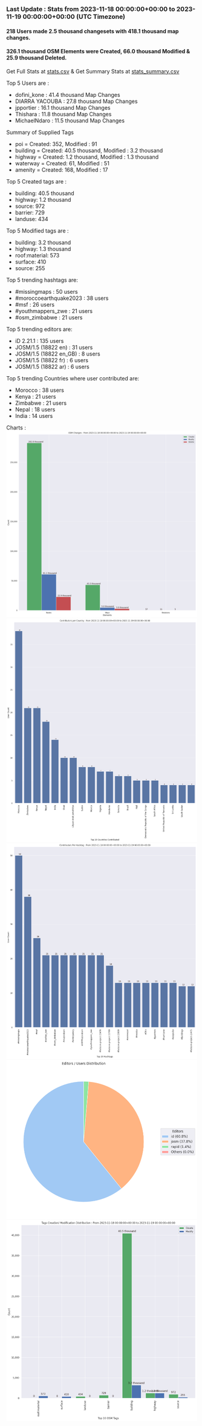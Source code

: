 ### Last Update : Stats from 2023-11-18 00:00:00+00:00 to 2023-11-19 00:00:00+00:00 (UTC Timezone)

#### 218 Users made 2.5 thousand changesets with 418.1 thousand map changes.
#### 326.1 thousand OSM Elements were Created, 66.0 thousand Modified & 25.9 thousand Deleted.
Get Full Stats at [stats.csv](/stats/hotosm/Daily/stats.csv)
 & Get Summary Stats at [stats_summary.csv](/stats/hotosm/Daily/stats_summary.csv)

Top 5 Users are : 
- dofini_kone : 41.4 thousand Map Changes
- DIARRA YACOUBA : 27.8 thousand Map Changes
- jpportier : 16.1 thousand Map Changes
- Thishara : 11.8 thousand Map Changes
- MichaelNdaro : 11.5 thousand Map Changes

Summary of Supplied Tags
- poi = Created: 352, Modified : 91
- building = Created: 40.5 thousand, Modified : 3.2 thousand
- highway = Created: 1.2 thousand, Modified : 1.3 thousand
- waterway = Created: 61, Modified : 51
- amenity = Created: 168, Modified : 17


Top 5 Created tags are :
- building: 40.5 thousand
- highway: 1.2 thousand
- source: 972
- barrier: 729
- landuse: 434


Top 5 Modified tags are :
- building: 3.2 thousand
- highway: 1.3 thousand
- roof:material: 573
- surface: 410
- source: 255


Top 5 trending hashtags are:
- #missingmaps : 50 users
- #moroccoearthquake2023 : 38 users
- #msf : 26 users
- #youthmappers_zwe : 21 users
- #osm_zimbabwe : 21 users


Top 5 trending editors are:
- iD 2.21.1 : 135 users
- JOSM/1.5 (18822 en) : 31 users
- JOSM/1.5 (18822 en_GB) : 8 users
- JOSM/1.5 (18822 fr) : 6 users
- JOSM/1.5 (18822 ar) : 6 users


Top 5 trending Countries where user contributed are:
- Morocco : 38 users
- Kenya : 21 users
- Zimbabwe : 21 users
- Nepal : 18 users
- India : 14 users


 Charts : 
![Alt text](./stats_osm_changes.png) 
![Alt text](./stats_users_per_country.png) 
![Alt text](./stats_users_per_hashtag.png) 
![Alt text](./stats_editors_pie_chart.png) 
![Alt text](./stats_tags.png) 
